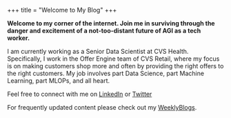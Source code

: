 +++
title = "Welcome to My Blog"
+++


**Welcome to my corner of the internet. Join me in surviving through the danger and excitement of a not-too-distant future of AGI as a tech worker.**

I am currently working as a Senior Data Scientist at CVS Health. Specifically, I work in the Offer Engine team of CVS Retail, where my focus is on making customers shop more and often by providing the right offers to the right customers. My job involves part Data Science, part Machine Learning, part MLOPs, and all heart.


Feel free to connect with me on <a href="https://www.linkedin.com/in/unmesh-mali/" role="button">LinkedIn</a> or <a href="https://x.com/unmesh_11" role="button">Twitter</a>

For frequently updated content please check out my <a href="/posts/weekly/" role="button">WeeklyBlogs</a>. 

